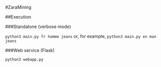 #ZaraMining

##Execution

###Standalone (verbose mode)

`python3 main.py fr homme jeans` or, for example, `python3 main.py en man jeans`

###Web service (Flask)

`python3 webapp.py`

